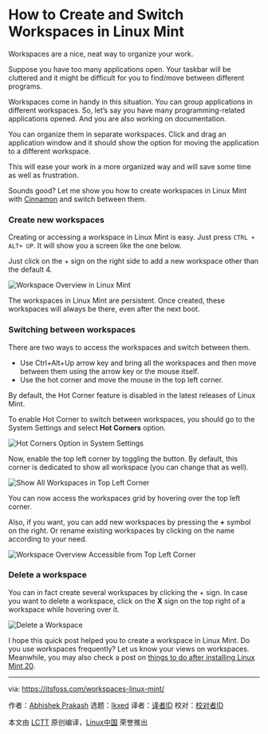 [#]: subject: "How to Create and Switch Workspaces in Linux Mint"
[#]: via: "https://itsfoss.com/workspaces-linux-mint/"
[#]: author: "Abhishek Prakash https://itsfoss.com/"
[#]: collector: "lkxed"
[#]: translator: " "
[#]: reviewer: " "
[#]: publisher: " "
[#]: url: " "

How to Create and Switch Workspaces in Linux Mint
======
Workspaces are a nice, neat way to organize your work.

Suppose you have too many applications open. Your taskbar will be cluttered and it might be difficult for you to find/move between different programs.

Workspaces come in handy in this situation. You can group applications in different workspaces. So, let’s say you have many programming-related applications opened. And you are also working on documentation.

You can organize them in separate workspaces. Click and drag an application window and it should show the option for moving the application to a different workspace.

This will ease your work in a more organized way and will save some time as well as frustration.

Sounds good? Let me show you how to create workspaces in Linux Mint with [Cinnamon][1] and switch between them.

### Create new workspaces

Creating or accessing a workspace in Linux Mint is easy. Just press `CTRL + ALT+ UP`. It will show you a screen like the one below.

Just click on the + sign on the right side to add a new workspace other than the default 4.

![Workspace Overview in Linux Mint][2]

The workspaces in Linux Mint are persistent. Once created, these workspaces will always be there, even after the next boot.

### Switching between workspaces

There are two ways to access the workspaces and switch between them.

* Use Ctrl+Alt+Up arrow key and bring all the workspaces and then move between them using the arrow key or the mouse itself.
* Use the hot corner and move the mouse in the top left corner.

By default, the Hot Corner feature is disabled in the latest releases of Linux Mint.

To enable Hot Corner to switch between workspaces, you should go to the System Settings and select **Hot Corners** option.

![Hot Corners Option in System Settings][3]

Now, enable the top left corner by toggling the button. By default, this corner is dedicated to show all workspace (you can change that as well).

![Show All Workspaces in Top Left Corner][4]

You can now access the workspaces grid by hovering over the top left corner.

Also, if you want, you can add new workspaces by pressing the **+** symbol on the right. Or rename existing workspaces by clicking on the name according to your need.

![Workspace Overview Accessible from Top Left Corner][5]

### Delete a workspace

You can in fact create several workspaces by clicking the + sign. In case you want to delete a workspace, click on the **X** sign on the top right of a workspace while hovering over it.

![Delete a Workspace][6]

I hope this quick post helped you to create a workspace in Linux Mint. Do you use workspaces frequently? Let us know your views on workspaces. Meanwhile, you may also check a post on [things to do after installing Linux Mint 20][7].

--------------------------------------------------------------------------------

via: https://itsfoss.com/workspaces-linux-mint/

作者：[Abhishek Prakash][a]
选题：[lkxed][b]
译者：[译者ID](https://github.com/译者ID)
校对：[校对者ID](https://github.com/校对者ID)

本文由 [LCTT](https://github.com/LCTT/TranslateProject) 原创编译，[Linux中国](https://linux.cn/) 荣誉推出

[a]: https://itsfoss.com/
[b]: https://github.com/lkxed
[1]: https://itsfoss.com/quickly-fix-broken-unity-installing-cinnamon-20-ubuntu-1310/
[2]: https://itsfoss.com/wp-content/uploads/2022/08/workspace-overview-in-linux-mint.png
[3]: https://itsfoss.com/wp-content/uploads/2022/08/hot-corners-option-in-system-settings.png
[4]: https://itsfoss.com/wp-content/uploads/2022/08/show-all-workspaces-in-top-left-corner.png
[5]: https://itsfoss.com/wp-content/uploads/2022/08/workspace-overview-accessible-from-top-left-corner-1.png
[6]: https://itsfoss.com/wp-content/uploads/2022/08/delete-a-workspace.png
[7]: https://itsfoss.com/things-to-do-after-installing-linux-mint-20/
